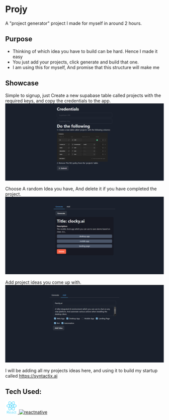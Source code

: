 # Projy
A "project generator" project I made for myself in around 2 hours.

## Purpose
- Thinking of which idea you have to build can be hard. Hence I made it easy
- You just add your projects, click generate and build that one.
- I am using this for myself, And promise that this structure will make me 

## Showcase
Simple to signup, just Create a new supabase table called projects with the required keys, and copy the credentials to the app.
![Image of signup](assets/image.png)

Choose A random Idea you have, And delete it if you have completed the project.
![Alt text](assets/image2.png)

Add project ideas you come up with.
![Alt text](assets/image3.png)

I will be adding all my projects ideas here, and using it to build my startup called https://syntactix.ai

## Tech Used:

<a href="https://reactjs.org/" target="_blank" rel="noreferrer"> <img src="https://raw.githubusercontent.com/devicons/devicon/master/icons/react/react-original-wordmark.svg" alt="react" width="40" height="40"/> </a> <a href="https://reactnative.dev/" target="_blank" rel="noreferrer"> <img src="https://avatars.githubusercontent.com/u/54212428?s=200&v=4" alt="reactnative" width="40" height="40"/>

